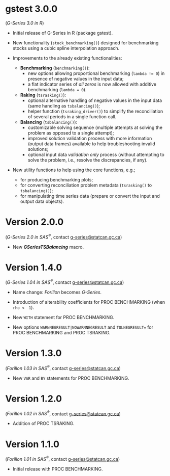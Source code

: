 # gstest 3.0.0

(*G-Series 3.0 in R*)

* Initial release of G-Series in R (package gstest).

* New functionality (`stock_benchmarking()`) designed for benchmarking stocks using a cubic spline interpolation approach.

* Improvements to the already existing functionalities:
  * **Benchmarking** (`benchmarking()`): 
    * new options allowing proportional benchmarking (`lambda != 0`) in presence of negative values in the input data;
    * a flat indicator series of *all zeros* is now allowed with additive benchmarking (`lambda = 0`).
  * **Raking** (`tsrasking()`):
    * optional alternative handling of negative values in the input data (same handling as `tsbalancing()`);
    * helper function (`tsraking_driver()`) to simplify the reconciliation of several periods in a single function call.
  * **Balancing** (`tsbalancing()`): 
    * customizable solving sequence (multiple attempts at solving the problem as opposed to a single attempt);
    * improved solution validation process with more information (output data frames) available to help troubleshooting invalid solutions;
    * optional input data *validation only* process (without attempting to solve the problem, i.e., resolve the discrepancies, if any).

* New utility functions to help using the core functions, e.g.;
  * for producing benchmarking plots;
  * for converting reconciliation problem metadata (`tsrasking()` to `tsbalancing()`);
  * for manipulating time series data (prepare or convert the input and output data objects).


# Version 2.0.0

(*G-Series 2.0 in SAS<sup>®</sup>*, contact [g-series@statcan.gc.ca](mailto:g-series@statcan.gc.ca))

* New ***GSeriesTSBalancing*** macro.


# Version 1.4.0

(*G-Series 1.04 in SAS<sup>®</sup>*, contact [g-series@statcan.gc.ca](mailto:g-series@statcan.gc.ca))

* Name change: *Forillon* becomes *G-Series*.

* Introduction of alterability coefficients for PROC BENCHMARKING (when `rho <  1`).

* New `WITH` statement for PROC BENCHMARKING.

* New options `WARNNEGRESULT|NOWARNNEGRESULT` and `TOLNEGRESULT=` for PROC BENCHMARKING and PROC TSRAKING.


# Version 1.3.0

(*Forillon 1.03 in SAS<sup>®</sup>*, contact [g-series@statcan.gc.ca](mailto:g-series@statcan.gc.ca))

* New `VAR` and `BY` statements for PROC BENCHMARKING.


# Version 1.2.0

(*Forillon 1.02 in SAS<sup>®</sup>*, contact [g-series@statcan.gc.ca](mailto:g-series@statcan.gc.ca))

* Addition of PROC TSRAKING.


# Version 1.1.0

(*Forillon 1.01 in SAS<sup>®</sup>*, contact [g-series@statcan.gc.ca](mailto:g-series@statcan.gc.ca))

* Initial release with PROC BENCHMARKING.
